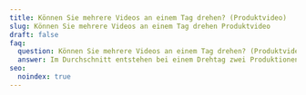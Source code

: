 ```yaml
---
title: Können Sie mehrere Videos an einem Tag drehen? (Produktvideo)
slug: Können Sie mehrere Videos an einem Tag drehen Produktvideo
draft: false
faq:
  question: Können Sie mehrere Videos an einem Tag drehen? (Produktvideo)
  answer: Im Durchschnitt entstehen bei einem Drehtag zwei Produktionen.
seo:
  noindex: true
---
```

